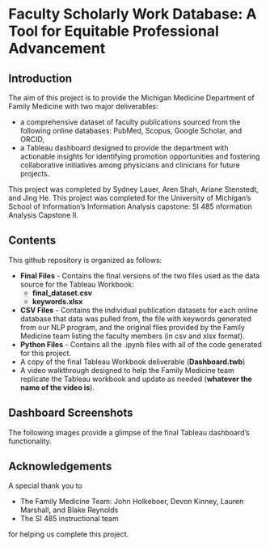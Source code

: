 # Faculty Scholarly Work Database: A Tool for Equitable Professional Advancement

## Introduction
The aim of this project is to provide the Michigan Medicine Department of Family Medicine with two major deliverables:
- a comprehensive dataset of faculty publications sourced from the following online databases: PubMed, Scopus, Google Scholar, and ORCID, 
- a Tableau dashboard designed to provide the department with actionable insights for identifying promotion opportunities and fostering collaborative initiatives among physicians and clinicians for future projects.   

This project was completed by Sydney Lauer, Aren Shah, Ariane Stenstedt, and Jing He. This project was completed for the University of Michigan’s School of Information’s Information Analysis capstone: SI 485 nformation Analysis Capstone II. 

## Contents
This github repository is organized as follows: 
- **Final Files** - Contains the final versions of the two files used as the data source for the Tableau Workbook:
  - **final_dataset.csv**
  - **keywords.xlsx**
- **CSV Files** - Contains the individual publication datasets for each online database that data was pulled from, the file with  keywords generated from our NLP program, and the original files provided by the Family Medicine team listing the faculty members (in csv and xlsx format).  
- **Python Files** - Contains all the .ipynb files with all of the code generated for this project. 
- A copy of the final Tableau Workbook deliverable (**Dashboard.twb**)
- A video walkthrough designed to help the Family Medicine team replicate the Tableau workbook and update as needed (**whatever the name of the video is**). 

## Dashboard Screenshots 
The following images provide a glimpse of the final Tableau dashboard’s functionality.

## Acknowledgements
A special thank you to 
- The Family Medicine Team: John Holkeboer, Devon Kinney, Lauren Marshall, and Blake Reynolds
- The SI 485 instructional team

for helping us complete this project.
